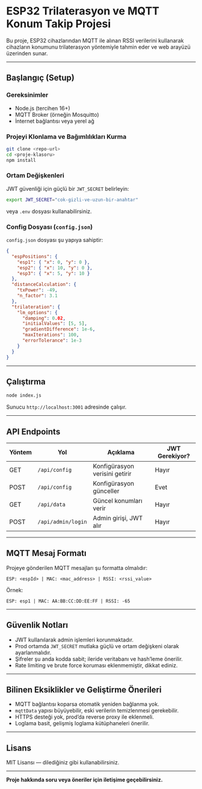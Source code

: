 # ESP32 Trilaterasyon ve MQTT Konum Takip Projesi

Bu proje, ESP32 cihazlarından MQTT ile alınan RSSI verilerini kullanarak cihazların konumunu trilaterasyon yöntemiyle tahmin eder ve web arayüzü üzerinden sunar.

---

## Başlangıç (Setup)

### Gereksinimler
- Node.js (tercihen 16+)
- MQTT Broker (örneğin Mosquitto)
- İnternet bağlantısı veya yerel ağ

### Projeyi Klonlama ve Bağımlılıkları Kurma

```bash
git clone <repo-url>
cd <proje-klasoru>
npm install
```

### Ortam Değişkenleri

JWT güvenliği için güçlü bir `JWT_SECRET` belirleyin:

```bash
export JWT_SECRET="cok-gizli-ve-uzun-bir-anahtar"
```

veya `.env` dosyası kullanabilirsiniz.

### Config Dosyası (`config.json`)

`config.json` dosyası şu yapıya sahiptir:

```json
{
  "espPositions": {
    "esp1": { "x": 0, "y": 0 },
    "esp2": { "x": 10, "y": 0 },
    "esp3": { "x": 5, "y": 10 }
  },
  "distanceCalculation": {
    "txPower": -49,
    "n_factor": 3.1
  },
  "trilateration": {
    "lm_options": {
      "damping": 0.02,
      "initialValues": [5, 5],
      "gradientDifference": 1e-6,
      "maxIterations": 100,
      "errorTolerance": 1e-3
    }
  }
}
```

---

## Çalıştırma

```bash
node index.js
```

Sunucu `http://localhost:3001` adresinde çalışır.

---

## API Endpoints

| Yöntem | Yol                | Açıklama                        | JWT Gerekiyor? |
|--------|--------------------|--------------------------------|---------------|
| GET    | `/api/config`       | Konfigürasyon verisini getirir | Hayır         |
| POST   | `/api/config`       | Konfigürasyon günceller        | Evet          |
| GET    | `/api/data`         | Güncel konumları verir         | Hayır         |
| POST   | `/api/admin/login`  | Admin girişi, JWT alır         | Hayır         |

---

## MQTT Mesaj Formatı

Projeye gönderilen MQTT mesajları şu formatta olmalıdır:

```
ESP: <espId> | MAC: <mac_address> | RSSI: <rssi_value>
```

Örnek:

```
ESP: esp1 | MAC: AA:BB:CC:DD:EE:FF | RSSI: -65
```

---

## Güvenlik Notları

- JWT kullanılarak admin işlemleri korunmaktadır.
- Prod ortamda `JWT_SECRET` mutlaka güçlü ve ortam değişkeni olarak ayarlanmalıdır.
- Şifreler şu anda kodda sabit; ileride veritabanı ve hash’leme önerilir.
- Rate limiting ve brute force koruması eklenmemiştir, dikkat ediniz.

---

## Bilinen Eksiklikler ve Geliştirme Önerileri

- MQTT bağlantısı koparsa otomatik yeniden bağlanma yok.
- `mqttData` yapısı büyüyebilir, eski verilerin temizlenmesi gerekebilir.
- HTTPS desteği yok, prod’da reverse proxy ile eklenmeli.
- Loglama basit, gelişmiş loglama kütüphaneleri önerilir.

---

## Lisans

MIT Lisansı — dilediğiniz gibi kullanabilirsiniz.

---

**Proje hakkında soru veya öneriler için iletişime geçebilirsiniz.**
